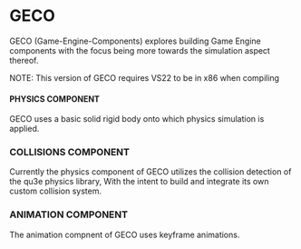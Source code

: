 # GECO 

GECO (Game-Engine-Components) explores building Game Engine components with the focus being more towards the simulation aspect thereof.

NOTE: This version of GECO requires VS22 to be in x86 when compiling

#### PHYSICS COMPONENT ###

GECO uses a basic solid rigid body onto which physics simulation is applied.




### COLLISIONS COMPONENT ###

Currently the physics component of GECO utilizes the collision detection of the qu3e physics library, With the intent to build and integrate its own custom collision system.




### ANIMATION COMPONENT ###

The animation compnent of GECO uses keyframe animations.




